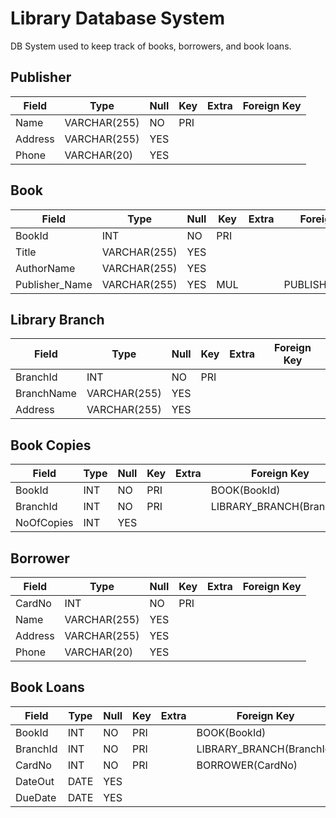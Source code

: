 # Library Database System

DB System used to keep track of books, borrowers, and book loans.

## Publisher

| Field   | Type         | Null | Key | Extra | Foreign Key |
|---------|--------------|------|-----|-------|-------------|
| Name    | VARCHAR(255) | NO   | PRI |       |             |
| Address | VARCHAR(255) | YES  |     |       |             |
| Phone   | VARCHAR(20)  | YES  |     |       |             |

## Book

| Field          | Type         | Null | Key | Extra | Foreign Key     |
|----------------|--------------|------|-----|-------|-----------------|
| BookId         | INT          | NO   | PRI |       |                 |
| Title          | VARCHAR(255) | YES  |     |       |                 |
| AuthorName     | VARCHAR(255) | YES  |     |       |                 |
| Publisher_Name | VARCHAR(255) | YES  | MUL |       | PUBLISHER(Name) |

## Library Branch

| Field      | Type         | Null | Key | Extra | Foreign Key |
|------------|--------------|------|-----|-------|-------------|
| BranchId   | INT          | NO   | PRI |       |             |
| BranchName | VARCHAR(255) | YES  |     |       |             |
| Address    | VARCHAR(255) | YES  |     |       |             |

## Book Copies

| Field      | Type | Null | Key | Extra | Foreign Key              |
|------------|------|------|-----|-------|--------------------------|
| BookId     | INT  | NO   | PRI |       | BOOK(BookId)             |
| BranchId   | INT  | NO   | PRI |       | LIBRARY_BRANCH(BranchId) |
| NoOfCopies | INT  | YES  |     |       |                          |

## Borrower

| Field   | Type         | Null | Key | Extra | Foreign Key |
|---------|--------------|------|-----|-------|-------------|
| CardNo  | INT          | NO   | PRI |       |             |
| Name    | VARCHAR(255) | YES  |     |       |             |
| Address | VARCHAR(255) | YES  |     |       |             |
| Phone   | VARCHAR(20)  | YES  |     |       |             |

## Book Loans

| Field    | Type | Null | Key | Extra | Foreign Key              |
|----------|------|------|-----|-------|--------------------------|
| BookId   | INT  | NO   | PRI |       | BOOK(BookId)             |
| BranchId | INT  | NO   | PRI |       | LIBRARY_BRANCH(BranchId) |
| CardNo   | INT  | NO   | PRI |       | BORROWER(CardNo)         |
| DateOut  | DATE | YES  |     |       |                          |
| DueDate  | DATE | YES  |     |       |                          |

